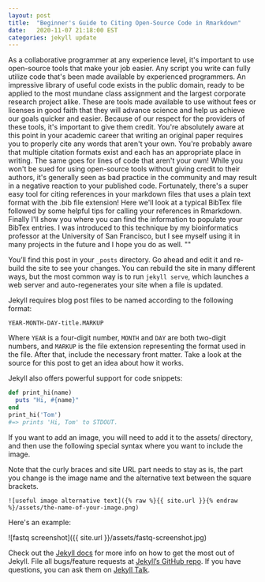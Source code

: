 ```yaml
---
layout: post
title:  "Beginner's Guide to Citing Open-Source Code in Rmarkdown"
date:   2020-11-07 21:18:00 EST
categories: jekyll update
---
```

As a collaborative programmer at any experience level, it's important to use open-source tools that make your job easier.
Any script you write can fully utilize code that's been made available by experienced programmers.
An impressive library of useful code exists in the public domain, ready to be applied to the most mundane class assignment and the largest corporate research project alike.
These are tools made available to use without fees or licenses in good faith that they will advance science and help us achieve our goals quicker and easier.
Because of our respect for the providers of these tools, it's important to give them credit.
You're absolutely aware at this point in your academic career that writing an original paper requires you to properly cite any words that aren't your own.
You're probably aware that multiple citation formats exist and each has an appropriate place in writing.
The same goes for lines of code that aren't your own!
While you won't be sued for using open-source tools without giving credit to their authors, it's generally seen as bad practice in the community and may result in a negative reaction to your published code.
Fortunately, there's a super easy tool for citing references in your markdown files that uses a plain text format with the .bib file extension!
Here we'll look at a typical BibTex file followed by some helpful tips for calling your references in Rmarkdown. Finally I'll show you where you can find the information to populate your BibTex entries.
I was introduced to this technique by my bioinformatics professor at the University of San Francisco, but I see myself using it in many projects in the future and I hope you do as well.
""  


You’ll find this post in your `_posts` directory. Go ahead and edit it and re-build the site to see your changes. You can rebuild the site in many different ways, but the most common way is to run `jekyll serve`, which launches a web server and auto-regenerates your site when a file is updated.

Jekyll requires blog post files to be named according to the following format:

`YEAR-MONTH-DAY-title.MARKUP`

Where `YEAR` is a four-digit number, `MONTH` and `DAY` are both two-digit numbers, and `MARKUP` is the file extension representing the format used in the file. After that, include the necessary front matter. Take a look at the source for this post to get an idea about how it works.

Jekyll also offers powerful support for code snippets:

```ruby
def print_hi(name)
  puts "Hi, #{name}"
end
print_hi('Tom')
#=> prints 'Hi, Tom' to STDOUT.
```

If you want to add an image, you will need to add it to the assets/ directory, and then use the following special syntax where you want to include the image.

Note that the curly braces and site URL part needs to stay as is, the part you change is the image name and the alternative text between the square brackets.

```
![useful image alternative text]({% raw %}{{ site.url }}{% endraw %}/assets/the-name-of-your-image.png)
```

Here's an example:

![fastq screenshot]({{ site.url }}/assets/fastq-screenshot.jpg)

Check out the [Jekyll docs][jekyll-docs] for more info on how to get the most out of Jekyll. File all bugs/feature requests at [Jekyll’s GitHub repo][jekyll-gh]. If you have questions, you can ask them on [Jekyll Talk][jekyll-talk].

[jekyll-docs]: https://jekyllrb.com/docs/home
[jekyll-gh]:   https://github.com/jekyll/jekyll
[jekyll-talk]: https://talk.jekyllrb.com/
